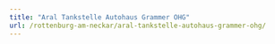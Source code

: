 ```yaml
---
title: "Aral Tankstelle Autohaus Grammer OHG"
url: /rottenburg-am-neckar/aral-tankstelle-autohaus-grammer-ohg/
---
```

